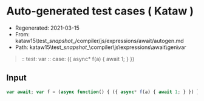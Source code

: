 # Auto-generated test cases ( Kataw )
- Regenerated: 2021-03-15
- From: kataw15\test\__snapshot__/compiler/js/expressions/await/autogen.md
- Path: kataw15\test\__snapshot__\compiler\js\expressions\await\gen\var
> :: test: var
> :: case: ({ async* f(a) { await 1; } })
## Input

`````js
var await; var f = (async function() { ({ async* f(a) { await 1; } }) });
`````
